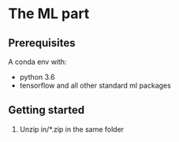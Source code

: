 # The ML part

## Prerequisites
A conda env with:
- python 3.6
- tensorflow and all other standard ml packages

## Getting started
1. Unzip in/*.zip in the same folder
